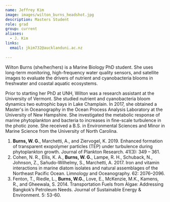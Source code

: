 ```yaml
---
name: Jeffrey Kim
image: images/wilton_burns_headshot.jpg
description: Masters Student
role: grad
group: current
aliases:
  - J. Kim
links:
  email: jkim732@aucklanduni.ac.nz
 
---
```


Wilton Burns (she/her/hers) is a Marine Biology PhD student. She uses long-term monitoring, high-frequency water quality sensors, and satellite images to evaluate the drivers of nutrient and cyanobacteria blooms in freshwater and coastal aquatic ecosystems.

Prior to starting her PhD at UNH, Wilton was a research assistant at the University of Vermont. She studied nutrient and cyanobacteria bloom dynamics two eutrophic bays in Lake Champlain. In 2017, she obtained a Master's in Oceanography in the Ocean Process Analysis Laboratory at the University of New Hampshire. She investigated the metabolic response of marine phytoplankton and bacteria to increases in fine-scale turbulence in the photic zone. She received a B.S. in Environmental Sciences and Minor in Marine Science from the University of North Carolina.

1. **Burns, W. G.**, Marchetti, A., and Ziervogel, K. 2019. Enhanced formation of transparent exopolymer particles (TEP) under turbulence during phytoplankton growth. Journal of Plankton Research. 41(3): 349 – 361.
2. Cohen, N. R., Ellis, K. A., **Burns, W. G.**, Lampe, R. H., Schuback, N., Johnson, Z., Sañudo-Wilhelmy, S., Marchetti, A. 2017. Iron and vitamin interactions in marine diatom isolates and natural assemblages of the Northeast Pacific Ocean. Limnology and Oceanography. 62: 2076–2096.
3. Fenton, T., Riedle, L., **Burns, W.G.**, Love, E., McKenzie, M.K., Kamens, R., and Gheewala, S. 2014. Transportation Fuels from Algae: Addressing Bangkok’s Petroleum Needs. Journal of Sustainable Energy & Environment. 5: 53-60.
